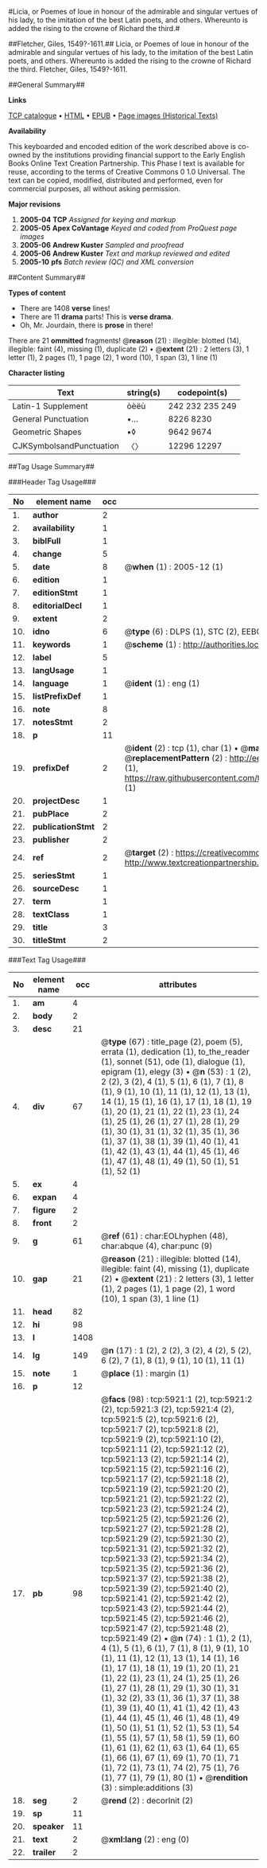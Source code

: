 #Licia, or Poemes of loue in honour of the admirable and singular vertues of his lady, to the imitation of the best Latin poets, and others. Whereunto is added the rising to the crowne of Richard the third.#

##Fletcher, Giles, 1549?-1611.##
Licia, or Poemes of loue in honour of the admirable and singular vertues of his lady, to the imitation of the best Latin poets, and others. Whereunto is added the rising to the crowne of Richard the third.
Fletcher, Giles, 1549?-1611.

##General Summary##

**Links**

[TCP catalogue](http://www.ota.ox.ac.uk/tcp/)  • 
[HTML](http://tei.it.ox.ac.uk/tcp/Texts-HTML/free/A00/A00946.html)  • 
[EPUB](http://tei.it.ox.ac.uk/tcp/Texts-EPUB/free/A00/A00946.epub) • 
[Page images (Historical Texts)](https://data.historicaltexts.jisc.ac.uk/view?pubId=eebo-99841345e&pageId=eebo-99841345e-5921-1)

**Availability**

This keyboarded and encoded edition of the
	       work described above is co-owned by the institutions
	       providing financial support to the Early English Books
	       Online Text Creation Partnership. This Phase I text is
	       available for reuse, according to the terms of Creative
	       Commons 0 1.0 Universal. The text can be copied,
	       modified, distributed and performed, even for
	       commercial purposes, all without asking permission.

**Major revisions**

1. __2005-04__ __TCP__ *Assigned for keying and markup*
1. __2005-05__ __Apex CoVantage__ *Keyed and coded from ProQuest page images*
1. __2005-06__ __Andrew Kuster__ *Sampled and proofread*
1. __2005-06__ __Andrew Kuster__ *Text and markup reviewed and edited*
1. __2005-10__ __pfs__ *Batch review (QC) and XML conversion*

##Content Summary##

**Types of content**

  * There are 1408 **verse** lines!
  * There are 11 **drama** parts! This is **verse drama**.
  * Oh, Mr. Jourdain, there is **prose** in there!

There are 21 **ommitted** fragments! 
 @__reason__ (21) : illegible: blotted (14), illegible: faint (4), missing (1), duplicate (2)  •  @__extent__ (21) : 2 letters (3), 1 letter (1), 2 pages (1), 1 page (2), 1 word (10), 1 span (3), 1 line (1)

**Character listing**


|Text|string(s)|codepoint(s)|
|---|---|---|
|Latin-1 Supplement|òèëù|242 232 235 249|
|General Punctuation|•…|8226 8230|
|Geometric Shapes|▪◊|9642 9674|
|CJKSymbolsandPunctuation|〈〉|12296 12297|

##Tag Usage Summary##

###Header Tag Usage###

|No|element name|occ|attributes|
|---|---|---|---|
|1.|__author__|2||
|2.|__availability__|1||
|3.|__biblFull__|1||
|4.|__change__|5||
|5.|__date__|8| @__when__ (1) : 2005-12 (1)|
|6.|__edition__|1||
|7.|__editionStmt__|1||
|8.|__editorialDecl__|1||
|9.|__extent__|2||
|10.|__idno__|6| @__type__ (6) : DLPS (1), STC (2), EEBO-CITATION (1), PROQUEST (1), VID (1)|
|11.|__keywords__|1| @__scheme__ (1) : http://authorities.loc.gov/ (1)|
|12.|__label__|5||
|13.|__langUsage__|1||
|14.|__language__|1| @__ident__ (1) : eng (1)|
|15.|__listPrefixDef__|1||
|16.|__note__|8||
|17.|__notesStmt__|2||
|18.|__p__|11||
|19.|__prefixDef__|2| @__ident__ (2) : tcp (1), char (1)  •  @__matchPattern__ (2) : ([0-9\-]+):([0-9IVX]+) (1), (.+) (1)  •  @__replacementPattern__ (2) : http://eebo.chadwyck.com/downloadtiff?vid=$1&page=$2 (1), https://raw.githubusercontent.com/textcreationpartnership/Texts/master/tcpchars.xml#$1 (1)|
|20.|__projectDesc__|1||
|21.|__pubPlace__|2||
|22.|__publicationStmt__|2||
|23.|__publisher__|2||
|24.|__ref__|2| @__target__ (2) : https://creativecommons.org/publicdomain/zero/1.0/ (1), http://www.textcreationpartnership.org/docs/. (1)|
|25.|__seriesStmt__|1||
|26.|__sourceDesc__|1||
|27.|__term__|1||
|28.|__textClass__|1||
|29.|__title__|3||
|30.|__titleStmt__|2||


###Text Tag Usage###

|No|element name|occ|attributes|
|---|---|---|---|
|1.|__am__|4||
|2.|__body__|2||
|3.|__desc__|21||
|4.|__div__|67| @__type__ (67) : title_page (2), poem (5), errata (1), dedication (1), to_the_reader (1), sonnet (51), ode (1), dialogue (1), epigram (1), elegy (3)  •  @__n__ (53) : 1 (2), 2 (2), 3 (2), 4 (1), 5 (1), 6 (1), 7 (1), 8 (1), 9 (1), 10 (1), 11 (1), 12 (1), 13 (1), 14 (1), 15 (1), 16 (1), 17 (1), 18 (1), 19 (1), 20 (1), 21 (1), 22 (1), 23 (1), 24 (1), 25 (1), 26 (1), 27 (1), 28 (1), 29 (1), 30 (1), 31 (1), 32 (1), 35 (1), 36 (1), 37 (1), 38 (1), 39 (1), 40 (1), 41 (1), 42 (1), 43 (1), 44 (1), 45 (1), 46 (1), 47 (1), 48 (1), 49 (1), 50 (1), 51 (1), 52 (1)|
|5.|__ex__|4||
|6.|__expan__|4||
|7.|__figure__|2||
|8.|__front__|2||
|9.|__g__|61| @__ref__ (61) : char:EOLhyphen (48), char:abque (4), char:punc (9)|
|10.|__gap__|21| @__reason__ (21) : illegible: blotted (14), illegible: faint (4), missing (1), duplicate (2)  •  @__extent__ (21) : 2 letters (3), 1 letter (1), 2 pages (1), 1 page (2), 1 word (10), 1 span (3), 1 line (1)|
|11.|__head__|82||
|12.|__hi__|98||
|13.|__l__|1408||
|14.|__lg__|149| @__n__ (17) : 1 (2), 2 (2), 3 (2), 4 (2), 5 (2), 6 (2), 7 (1), 8 (1), 9 (1), 10 (1), 11 (1)|
|15.|__note__|1| @__place__ (1) : margin (1)|
|16.|__p__|12||
|17.|__pb__|98| @__facs__ (98) : tcp:5921:1 (2), tcp:5921:2 (2), tcp:5921:3 (2), tcp:5921:4 (2), tcp:5921:5 (2), tcp:5921:6 (2), tcp:5921:7 (2), tcp:5921:8 (2), tcp:5921:9 (2), tcp:5921:10 (2), tcp:5921:11 (2), tcp:5921:12 (2), tcp:5921:13 (2), tcp:5921:14 (2), tcp:5921:15 (2), tcp:5921:16 (2), tcp:5921:17 (2), tcp:5921:18 (2), tcp:5921:19 (2), tcp:5921:20 (2), tcp:5921:21 (2), tcp:5921:22 (2), tcp:5921:23 (2), tcp:5921:24 (2), tcp:5921:25 (2), tcp:5921:26 (2), tcp:5921:27 (2), tcp:5921:28 (2), tcp:5921:29 (2), tcp:5921:30 (2), tcp:5921:31 (2), tcp:5921:32 (2), tcp:5921:33 (2), tcp:5921:34 (2), tcp:5921:35 (2), tcp:5921:36 (2), tcp:5921:37 (2), tcp:5921:38 (2), tcp:5921:39 (2), tcp:5921:40 (2), tcp:5921:41 (2), tcp:5921:42 (2), tcp:5921:43 (2), tcp:5921:44 (2), tcp:5921:45 (2), tcp:5921:46 (2), tcp:5921:47 (2), tcp:5921:48 (2), tcp:5921:49 (2)  •  @__n__ (74) : 1 (1), 2 (1), 4 (1), 5 (1), 6 (1), 7 (1), 8 (1), 9 (1), 10 (1), 11 (1), 12 (1), 13 (1), 14 (1), 16 (1), 17 (1), 18 (1), 19 (1), 20 (1), 21 (1), 22 (1), 23 (1), 24 (1), 25 (1), 26 (1), 27 (1), 28 (1), 29 (1), 30 (1), 31 (1), 32 (2), 33 (1), 36 (1), 37 (1), 38 (1), 39 (1), 40 (1), 41 (1), 42 (1), 43 (1), 44 (1), 45 (1), 46 (1), 48 (1), 49 (1), 50 (1), 51 (1), 52 (1), 53 (1), 54 (1), 55 (1), 57 (1), 58 (1), 59 (1), 60 (1), 61 (1), 62 (1), 63 (1), 64 (1), 65 (1), 66 (1), 67 (1), 69 (1), 70 (1), 71 (1), 72 (1), 73 (1), 74 (2), 75 (1), 76 (1), 77 (1), 79 (1), 80 (1)  •  @__rendition__ (3) : simple:additions (3)|
|18.|__seg__|2| @__rend__ (2) : decorInit (2)|
|19.|__sp__|11||
|20.|__speaker__|11||
|21.|__text__|2| @__xml:lang__ (2) : eng (0)|
|22.|__trailer__|2||
